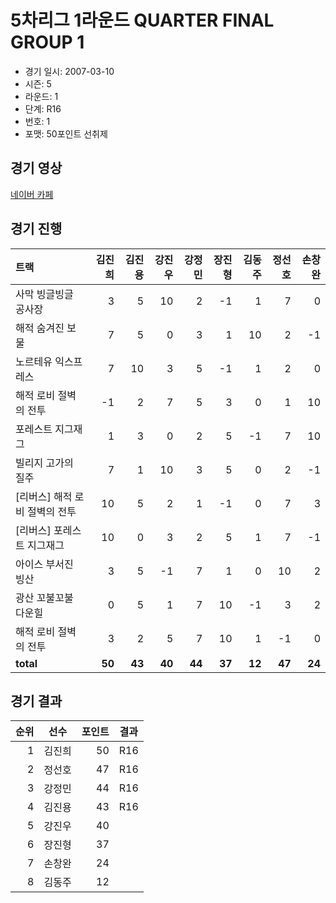 # 5차리그 1라운드 QUARTER FINAL GROUP 1

- 경기 일시: 2007-03-10
- 시즌: 5
- 라운드: 1
- 단계: R16
- 번호: 1
- 포맷: 50포인트 선취제





## 경기 영상
[네이버 카페](https://cafe.naver.com/leaguekart/73)

## 경기 진행

| 트랙 | 김진희 | 김진용 | 강진우 | 강정민 | 장진형 | 김동주 | 정선호 | 손창완 |
|:---|---:|---:|---:|---:|---:|---:|---:|---:|
| 사막 빙글빙글 공사장 | 3 | 5 | 10 | 2 | -1 | 1 | 7 | 0 |
| 해적 숨겨진 보물 | 7 | 5 | 0 | 3 | 1 | 10 | 2 | -1 |
| 노르테유 익스프레스 | 7 | 10 | 3 | 5 | -1 | 1 | 2 | 0 |
| 해적 로비 절벽의 전투 | -1 | 2 | 7 | 5 | 3 | 0 | 1 | 10 |
| 포레스트 지그재그 | 1 | 3 | 0 | 2 | 5 | -1 | 7 | 10 |
| 빌리지 고가의 질주 | 7 | 1 | 10 | 3 | 5 | 0 | 2 | -1 |
| [리버스] 해적 로비 절벽의 전투 | 10 | 5 | 2 | 1 | -1 | 0 | 7 | 3 |
| [리버스] 포레스트 지그재그 | 10 | 0 | 3 | 2 | 5 | 1 | 7 | -1 |
| 아이스 부서진 빙산 | 3 | 5 | -1 | 7 | 1 | 0 | 10 | 2 |
| 광산 꼬불꼬불 다운힐 | 0 | 5 | 1 | 7 | 10 | -1 | 3 | 2 |
| 해적 로비 절벽의 전투 | 3 | 2 | 5 | 7 | 10 | 1 | -1 | 0 |
| __total__ | __50__ | __43__ | __40__ | __44__ | __37__ | __12__ | __47__ | __24__ |




## 경기 결과

| 순위 | 선수 | 포인트 | 결과 |
|---:|:---:|---:|:---:|
| 1 | 김진희 | 50 | R16 |
| 2 | 정선호 | 47 | R16 |
| 3 | 강정민 | 44 | R16 |
| 4 | 김진용 | 43 | R16 |
| 5 | 강진우 | 40 |  |
| 6 | 장진형 | 37 |  |
| 7 | 손창완 | 24 |  |
| 8 | 김동주 | 12 |  |


